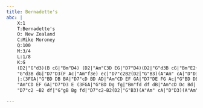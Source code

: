 ```yaml
---
title: Bernadette's
abc: |
    X:1
    T:Bernadette's
    O: New Zealand
    C:Mike Moroney
    Q:100
    M:3/4
    L:1/8
    K:G
    (D2|"G"d3)(B cG|"Bm"D4) (D2|"Am"C3D EG|"D7"D4)(D2|"G"d3B cG|"Bm"E2{GF}D2)(D2|"C"E3F GB|"D"A3)G (3ABc|
    "G"d3B dG|"D7"D3(F Ac|"Am"f3e) ec|"D7"c2B2(D2|"G"B3)(A"Am" cA|"D"D3) (A"Am" cA|"D"D3)"Am"(D EG|"D"D4):|
    |:(3FGA|"G"BD DB BA|"D7"cD BD AD|"Am"CD EF GA|"D7"DE FG Ac|"G"BD DB BA|"D7"cD BD AD|
    "Am"CD EF GA|"D7"D3 E (3FGA|"G"BD Dg fg|"Bm"fd df dB|"Am"cD Dc Bd|
    "D7"c2 ~B2 df|"G"gB Bg fd|"D7"c2~B2(D2|"G"B3)(A"Am" cA|"D"D3)(A"Am" cA|"D"D3)"Am"(D EG|"D"D4):|

---
```

